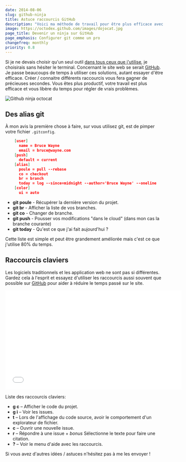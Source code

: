 ```yaml
---
date: 2014-08-06
slug: github-ninja
title: Astuce raccourcis GitHub
description: "Voici ma méthode de travail pour être plus efficace avec git et GitHub en utilisant les raccourcis claviers"
image: https://octodex.github.com/images/dojocat.jpg
page_title: Devenir un ninja sur GitHub
page_emphasis: Configurer git comme un pro
changefreq: monthly
priority: 0.8
---
```


Si je ne devais choisir qu'un seul outil [dans tous ceux que j'utilise](/uses.html), je choisirais sans hésiter le terminal. Concernant le site web se serait [GitHub](http://github.com). Je passe beaucoups de temps à utiliser ces solutions, autant essayer d'être efficace.
Créer / connaitre différents raccourcis vous fera gagner de précieuses secondes. Vous êtes plus productif, votre travail est plus efficace et vous libère du temps pour régler de vrais problèmes.

<div class="row align-center">
<div class="medium-4 columns">
<img src="https://octodex.github.com/images/dojocat.jpg" alt="Github ninja octocat">
</div>
</div>

## Des alias git

À mon avis la première chose à faire, sur vous utilisez git, est de pimper votre fichier `.gitconfig`.


~~~ json
    [user]
      name = Bruce Wayne
      email = bruce@wayne.com
    [push]
      default = current
    [alias]
      poule = pull --rebase
      co = checkout
      br = branch
      today = log --since=midnight --author='Bruce Wayne' --oneline
    [color]
      ui = auto
~~~

- __git poule__ - Récupérer la dernière version du projet.
- __git br__ - Afficher la liste de vos branches.
- __git co__ - Changer de branche.
- __git push__ - Pousser vos modifications "dans le cloud" (dans mon cas la branche courante)
- __git today__ - Qu'est ce que j'ai fait aujourd'hui ?

Cette liste est simple et peut être grandement améliorée mais c'est ce que j'utilise 80% du temps.

## Raccourcis claviers


Les logiciels traditionnels et les application web ne sont pas si différentes. Gardez cela à l'esprit et essayez d'utiliser les raccourcis aussi souvent que possible sur [GitHub](http://github.com) pour aider à réduire le temps passé sur le site.

<iframe width="560" height="315" src="//www.youtube.com/embed/3PsVvjWy21Q?rel=0" frameborder="0" allowfullscreen></iframe>

Liste des raccourcis claviers:

- __g c__ – Afficher le code du projet.
- __g i__ – Voir les issues.
- __t__ – Lors de l'affichage du code source, avoir le comportement d'un explorateur de fichier.
- __c__ – Ouvrir une nouvelle issue.
- __r__ – Répondre à une issue + _bonus_ Sélectionne le texte pour faire une citation.
- __?__ – Voir le menu d'aide avec les raccourcis.

Si vous avez d'autres idées / astuces n'hésitez pas à me les envoyer !
